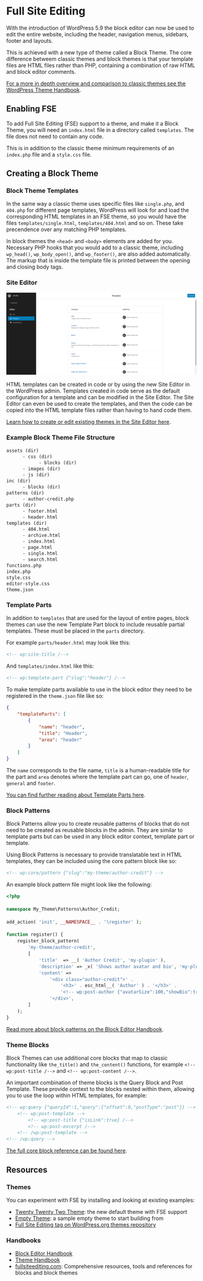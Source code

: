 # Full Site Editing

With the introduction of WordPress 5.9 the block editor can now be used to edit the entire website, including the header, navigation menus, sidebars, footer and layouts.

This is achieved with a new type of theme called a Block Theme. The core difference betweem classic themes and block themes is that your template files are HTML files rather than PHP, containing a combination of raw HTML and block editor comments.

[For a more in depth overview and comparison to classic themes see the WordPress Theme Handbook](https://developer.wordpress.org/themes/block-themes/).

## Enabling FSE

To add Full Site Editing (FSE) support to a theme, and make it a Block Theme, you will need an `index.html` file in a directory called `templates`. The file does not need to contain any code.

This is in addition to the classic theme minimum requirements of an `index.php` file and a `style.css` file.

## Creating a Block Theme

### Block Theme Templates

In the same way a classic theme uses specific files like `single.php`, and `404.php` for different page templates, WordPress will look for and load the corresponding HTML templates in an FSE theme, so you would have the files `templates/single.html`, `templates/404.html` and so on. These take precendence over any matching PHP templates.

In block themes the `<head>` and `<body>` elements are added for you. Necessary PHP hooks that you would add to a classic theme, including `wp_head()`, `wp_body_open()`, and `wp_footer()`, are also added automatically. The markup that is inside the template file is printed between the opening and closing body tags.

### Site Editor

![FSE Site Editor](./assets/site-editor.png)

HTML templates can be created in code or by using the new Site Editor in the WordPress admin. Templates created in code serve as the default configuration for a template and can be modified in the Site Editor. The Site Editor can even be used to create the templates, and then the code can be copied into the HTML template files rather than having to hand code them.

[Learn how to create or edit existing themes in the Site Editor here](https://developer.wordpress.org/themes/block-themes/creating-new-themes-using-the-site-editor/).

### Example Block Theme File Structure

```
assets (dir)
      - css (dir)
            - blocks (dir)
      - images (dir)
      - js (dir)
inc (dir)
      - blocks (dir)
patterns (dir)
      - author-credit.php
parts (dir)
      - footer.html
      - header.html
templates (dir)
      - 404.html
      - archive.html
      - index.html
      - page.html
      - single.html
      - search.html
functions.php
index.php
style.css
editor-style.css
theme.json
```

### Template Parts

In addition to `templates` that are used for the layout of entire pages, block themes can use the new Template Part block to include reusable partial templates. These must be placed in the `parts` directory.

For example `parts/header.html` may look like this:

```html
<!-- wp:site-title /-->
```

And `templates/index.html` like this:

```html
<!-- wp:template-part {"slug":"header"} /-->
```

To make template parts available to use in the block editor they need to be registered in the `theme.json` file like so:

```json
{
    "templateParts": [
        {
            "name": "header",
            "title": "Header",
            "area": "header"
        }
    ]
}
```

The `name` corresponds to the file name, `title` is a human-readable title for the part and `area` denotes where the template part can go, one of `header`, `general` and `footer`.

[You can find further reading about Template Parts here](https://developer.wordpress.org/themes/block-themes/templates-and-template-parts/).


### Block Patterns

Block Patterns allow you to create reusable patterns of blocks that do not need to be created as reusable blocks in the admin. They are similar to template parts but can be used in any block editor context, template part or template.

Using Block Patterns is necessary to provide translatable text in HTML templates, they can be included using the core pattern block like so:

```html
<!-- wp:core/pattern {"slug":"my-theme/author-credit"} -->
```

An example block pattern file might look like the following:

```php
<?php

namespace My_Theme\Patterns\Author_Credit;

add_action( 'init', __NAMESPACE__ . '\register' );

function register() {
    register_block_pattern(
        'my-theme/author-credit',
        [
            'title'  => __( 'Author Credit', 'my-plugin' ),
            'description' => _x( 'Shows author avatar and bio', 'my-plugin' ),
            'content' =>
                '<div class="author-credit">' .
                    '<h3>' . esc_html__( 'Author' ) . '</h3>' .
                    '<!-- wp:post-author {"avatarSize":100,"showBio":true} /-->' .
                '</div>',
        ]
    );
}
```

[Read more about block patterns on the Block Editor Handbook](https://developer.wordpress.org/block-editor/reference-guides/block-api/block-patterns/).


### Theme Blocks

Block Themes can use additional core blocks that map to classic functionality like `the_title()` and `the_content()` functions, for example `<!-- wp:post-title /-->` and `<!-- wp:post-content /-->`.

An important combination of theme blocks is the Query Block and Post Template. These provide context to the blocks nested within them, allowing you to use the loop within HTML templates, for example:

```html
<!-- wp:query {"queryId":1,"query":{"offset":0,"postType":"post"}} -->
    <!-- wp:post-template -->
        <!-- wp:post-title {"isLink":true} /-->
        <!-- wp:post-excerpt /-->
    <!-- /wp:post-template -->
<!-- /wp:query -->
```

[The full core block reference can be found here](https://developer.wordpress.org/block-editor/reference-guides/core-blocks/).


## Resources

### Themes

You can experiment with FSE by installing and looking at existing examples:

- [Twenty Twenty Two Theme](https://en-gb.wordpress.org/themes/twentytwentytwo/): the new default theme with FSE support
- [Empty Theme](https://github.com/WordPress/theme-experiments/tree/master/emptytheme): a sample empty theme to start building from
- [Full Site Editing tag on WordPress.org themes repository](https://en-gb.wordpress.org/themes/tags/full-site-editing/)

### Handbooks

- [Block Editor Handbook](https://developer.wordpress.org/block-editor/)
- [Theme Handbook](https://developer.wordpress.org/themes/block-themes/)
- [fullsiteediting.com](https://fullsiteediting.com/): Comprehensive resources, tools and references for blocks and block themes
